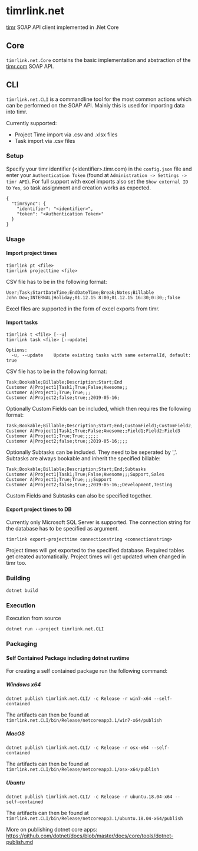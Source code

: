 # timrlink.net
[timr](timr.com) SOAP API client implemented in .Net Core

## Core

`timrlink.net.Core` contains the basic implementation and abstraction of the [timr.com](timr.com) SOAP API.

## CLI

`timrlink.net.CLI` is a commandline tool for the most common actions which can be performed on the SOAP API.
Mainly this is used for importing data into timr.

Currently supported:

* Project Time import via .csv and .xlsx files
* Task import via .csv files

### Setup

Specify your timr identifier (\<identifier>.timr.com) in the `config.json` file and enter your `Authentication Token` (found at `Administration -> Settings -> timr API`).
For full support with excel imports also set the `Show external ID` to `Yes`, so task assignment and creation works as expected.

```
{
  "timrSync": {
    "identifier": "<identifier>",
    "token": "<Authentication Token>"
  }
}
```

### Usage

#### Import project times

```
timrlink pt <file>
timrlink projecttime <file>
```

CSV file has to be in the following format:

```
User;Task;StartDateTime;EndDateTime;Break;Notes;Billable
John Dow;INTERNAL|Holiday;01.12.15 8:00;01.12.15 16:30;0:30;;false
```

Excel files are supported in the form of excel exports from timr.

#### Import tasks

```
timrlink t <file> [--u]
timrlink task <file> [--update]

Options:
  -u, --update    Update existing tasks with same externalId, default: true
```

CSV file has to be in the following format:

```
Task;Bookable;Billable;Description;Start;End
Customer A|Project1|Task1;True;False;Awesome;;
Customer A|Project1;True;True;;;
Customer A|Project2;false;true;;2019-05-16;
```

Optionally Custom Fields can be included, which then requires the following format:

```
Task;Bookable;Billable;Description;Start;End;CustomField1;CustomField2;CustomField3
Customer A|Project1|Task1;True;False;Awesome;;Field1;Field2;Field3
Customer A|Project1;True;True;;;;;;
Customer A|Project2;false;true;;2019-05-16;;;;
```

Optionally Subtasks can be included. They need to be seperated by ','. Subtasks are always bookable and inherit the specified billable:

```
Task;Bookable;Billable;Description;Start;End;Subtasks
Customer A|Project1|Task1;True;False;Awesome;;;Support,Sales
Customer A|Project1;True;True;;;;Support
Customer A|Project2;false;true;;2019-05-16;;Development,Testing
```

Custom Fields and Subtasks can also be specified together.

#### Export project times to DB

Currently only Microsoft SQL Server is supported. The connection string for the database has to be specified as argument.

```
timrlink export-projecttime connectionstring <connectionstring>
```

Project times will get exported to the specified database. Required tables get created automatically.
Project times will get updated when changed in timr too. 

### Building

```
dotnet build
```

### Execution

Execution from source

```
dotnet run --project timrlink.net.CLI
```

### Packaging

#### Self Contained Package including dotnet runtime ###

For creating a self contained package run the following command:

##### Windows x64

```
dotnet publish timrlink.net.CLI/ -c Release -r win7-x64 --self-contained
```

The artifacts can then be found at `timrlink.net.CLI/bin/Release/netcoreapp3.1/win7-x64/publish`

##### MacOS

```
dotnet publish timrlink.net.CLI/ -c Release -r osx-x64 --self-contained
```

The artifacts can then be found at `timrlink.net.CLI/bin/Release/netcoreapp3.1/osx-x64/publish`


##### Ubuntu

```
dotnet publish timrlink.net.CLI/ -c Release -r ubuntu.18.04-x64 --self-contained
```

The artifacts can then be found at `timrlink.net.CLI/bin/Release/netcoreapp3.1/ubuntu.18.04-x64/publish`


More on publishing dotnet core apps:
<https://github.com/dotnet/docs/blob/master/docs/core/tools/dotnet-publish.md>
